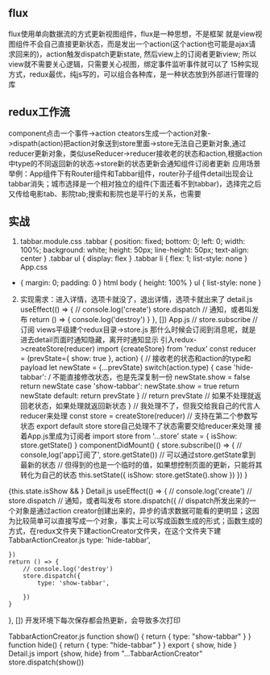 <!--
 * @Author: yuzihan yuzihanyuzihan@163.com
 * @Date: 2022-05-28 09:16:44
 * @LastEditors: yuzihan yuzihanyuzihan@163.com
 * @LastEditTime: 2022-05-28 13:30:00
 * @FilePath: /fe_interview/react/redux.md
 * @Description: 这是默认设置,请设置`customMade`, 打开koroFileHeader查看配置 进行设置: https://github.com/OBKoro1/koro1FileHeader/wiki/%E9%85%8D%E7%BD%AE
-->
## flux
flux使用单向数据流的方式更新视图组件，flux是一种思想，不是框架
就是view视图组件不会自己直接更新状态，而是发出一个action(这个action也可能是ajax请求回来的)，action触发dispatch更新state, 然后view上的订阅者更新view; 所以view就不需要关心逻辑，只需要关心视图，绑定事件监听事件就可以了
15种实现方式，redux最优，纯js写的，可以组合各种库，是一种状态放到外部进行管理的库
## redux工作流
component点击一个事件->action cteators生成一个action对象->dispath(action)把action对象送到store里面->store无法自己更新对象,通过reducer更新对象，类似useReducer->reducer接收老的状态和action,根据action中type的不同返回新的状态->store新的状态更新会通知组件订阅者更新
应用场景举例：App组件下有Router组件和Tabbar组件，router孙子组件detail出现会让tabbar消失；城市选择是一个相对独立的组件(下面还看不到tabbar)，选择完之后又传给电影tab、影院tab;搜索和影院也是平行的关系，也需要
## 实战
1. tabbar.module.css
.tabbar {
    position: fixed;
    bottom: 0;
    left: 0;
    width: 100%;
    background: white;
    height: 50px;
    line-height: 50px;
    text-align: center
}
.tabbar ul {
    display: flex
}
.tabbar li {
    flex: 1;
    list-style: none
}
App.css
* {
    margin: 0;
    padding: 0
}
html body {
    height: 100%
}
ul {
    list-style: none
}
2. 实现需求：进入详情，选项卡就没了，退出详情，选项卡就出来了
detail.js
useEffect(() => {
    // console.log('create')
    store.dispatch // 通知，或者叫发布
    return () => {
        console.log('destroy')
    }
}, [])
App.js
// store.subscribe // 订阅
views平级建个redux目录->store.js
那什么时候会订阅到消息呢，就是进去detail页面时通知隐藏，离开时通知显示
引入redux->createStore(reducer)
import {createStore} from 'redux'
const reducer = (prevState={ show: true }, action) { // 接收老的状态和action的type和payload
    let newState = {...prevState}
    switch(action.type) {
        case 'hide-tabbar':
            / 不能直接修改状态，也是先深复制一份
            newState.show = false
            return newState
        case 'show-tabbar':
            newState.show = true
            return newState
        default:
            return prevState
    }
    // return prevState // 如果不处理就返回老状态，如果处理就返回新状态
}
// 我处理不了，但我交给我自己的代言人reducer来处理
const store = createStore(reducer) // 支持在第二个参数写状态
export default store
store自己处理不了状态需要交给reducer来处理
接着App.js里成为订阅者
import store from '...store'
state = {
    isShow: store.getState()
}
componentDidMount() {
    store.subscribe(() => {
        // console,log('app订阅了', store.getState()) // 可以通过store.getState拿到最新的状态
        // 但得到的也是一个临时的值，如果想控制页面的更新，只能将其转化为自己的状态
        this.setState({
            isShow: store.getState().show
        })
    })
}
<MRouter>
    {this.state.isShow && <TabBar />}
</MRouter>
Detail.js
useEffect(() => {
    // console.log('create')
    // store.dispatch // 通知，或者叫发布
    store.dispatch({ // dispatch所发出来的一个对象是通过action creator创建出来的，异步的请求数据可能看的更明显；这因为比较简单可以直接写成一个对象，事实上可以写成函数生成的形式；函数生成的方式，在redux文件夹下建actionCreator文件夹，在这个文件夹下建TabbarActionCreator.js
        type: 'hide-tabbar',
        
    })
    return () => {
        // console.log('destroy')
        store.dispatch({
            type: 'show-tabbar',
            
        })
    }
}, [])
开发环境下每次保存都会热更新，会导致多次打印

TabbarActionCreator.js
function show() {
    return {
        type: "show-tabbar"
    }
}
function hide() {
    return {
        type: "hide-tabbar"
    }
}
export { show, hide }
Detail.js
import {show, hide} from "...TabbarActionCreator"
store.dispatch(show())

